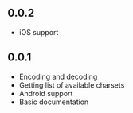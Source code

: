 ## 0.0.2

* iOS support

## 0.0.1

* Encoding and decoding
* Getting list of available charsets
* Android support
* Basic documentation